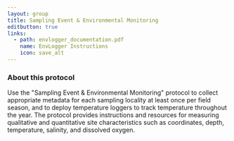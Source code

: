 ```yaml
---
layout: group
title: Sampling Event & Environmental Monitoring
editbutton: true
links:
  - path: envlogger_documentation.pdf
    name: EnvLogger Instructions
    icon: save_alt
---
```


### About this protocol  
Use the "Sampling Event & Environmental Monitoring" protocol to collect appropriate metadata for each sampling locality at least once per field season, and to deploy temperature loggers to track temperature throughout the year. The protocol provides instructions and resources for measuring qualitative and quantitative site characteristics such as coordinates, depth, temperature, salinity, and dissolved oxygen.  
